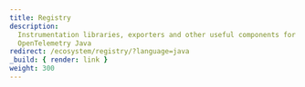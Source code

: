 ```yaml
---
title: Registry
description:
  Instrumentation libraries, exporters and other useful components for
  OpenTelemetry Java
redirect: /ecosystem/registry/?language=java
_build: { render: link }
weight: 300
---
```

